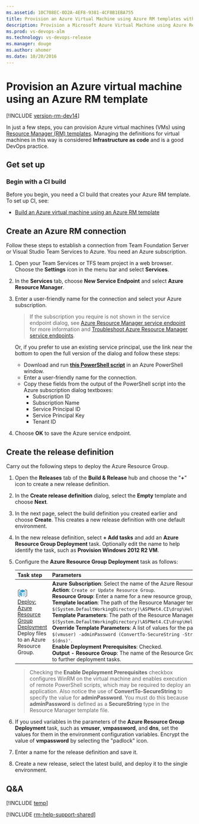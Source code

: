 ```yaml
---
ms.assetid: 10C708EC-0D2A-4EF8-9381-4CF8B1EBA755
title: Provision an Azure Virtual Machine using Azure RM templates with Microsoft Release Management in Visual Team Services and Team Foundation Server
description: Provision a Microsoft Azure Virtual Machine using Azure Resource Manager templates in Microsoft Release Management in Visual Team Services (VSTS) and Team Foundation Server (TFS)
ms.prod: vs-devops-alm
ms.technology: vs-devops-release
ms.manager: douge
ms.author: ahomer
ms.date: 10/20/2016
---
```


# Provision an Azure virtual machine using an Azure RM template

[!INCLUDE [version-rm-dev14](../../../_shared/version-rm-dev14.md)]

In just a few steps, you can provision Azure virtual machines (VMs)
using [Resource Manager (RM) templates](https://azure.microsoft.com/documentation/articles/resource-group-template-deploy/).
Managing the definitions for virtual machines in this
way is considered **Infrastructure as code** and is
a good DevOps practice.

## Get set up

### Begin with a CI build

Before you begin, you need a CI build that creates your Azure RM template. To set up CI, see:

* [Build an Azure virtual machine using an Azure RM template](build-azure-vm-template.md)

## Create an Azure RM connection

Follow these steps to establish a connection from Team
Foundation Server or Visual Studio Team Services to
Azure. You need an Azure subscription.

1. Open your Team Services or TFS team project in 
   a web browser. Choose the **Settings** icon in the menu bar and select **Services**.

1. In the **Services** tab, choose **New Service Endpoint** 
   and select **Azure Resource Manager**.

1. Enter a user-friendly name for the connection and select your Azure subscription.
 
   >If the subscription you require is not shown in the service endpoint dialog, see
   [Azure Resource Manager service endpoint](../../../concepts/library/service-endpoints.md#sep-azure-rm-conditions)
   for more information and 
   [Troubleshoot Azure Resource Manager service endpoints](../../../actions/azure-rm-endpoint.md).

   Or, if you prefer to use an existing service principal,
   use the link near the bottom to open the full version of
   the dialog and follow these steps:

   - Download and run **[this PowerShell script](https://github.com/Microsoft/vsts-rm-documentation/blob/master/Azure/SPNCreation.ps1)** in an Azure PowerShell window. 
   - Enter a user-friendly name for the connection.
   - Copy these fields from the output of the PowerShell script into the Azure subscription dialog textboxes:
     * Subscription ID
     * Subscription Name
     * Service Principal ID
     * Service Principal Key
     * Tenant ID<p/>
 
1. Choose **OK** to save the Azure service endpoint.

## Create the release definition

Carry out the following steps to deploy the Azure Resource Group.

1. Open the **Releases** tab of the **Build &amp; Release** hub and choose the
   "**+**" icon to create a new release definition.

1. In the **Create release definition** dialog, select the **Empty** template and choose **Next**.

1. In the next page, select the build definition you created 
   earlier and choose **Create**. This creates a new release definition 
   with one default environment.

1. In the new release definition, select **+ Add tasks** and add an **Azure Resource Group Deployment** task.
   Optionally edit the name to help identify the task, such as **Provision Windows 2012 R2 VM**.

1. Configure the **Azure Resource Group Deployment** task as follows:

   | Task step | Parameters |
   | --------- | ---------- |
   | ![Azure Resource Group Deployment](../../../steps/deploy/_img/azure-resource-group-deployment-icon.png)<br/>[Deploy: Azure Resource Group Deployment](https://github.com/Microsoft/vsts-tasks/tree/master/Tasks/AzureResourceGroupDeployment)<br/>Deploy files to an Azure Resource Group. | **Azure Subscription**: Select the name of the Azure Resource Manager endpoint you defined earlier.<br/>**Action**: `Create or Update Resource Group`.<br/>**Resource Group**: Enter a name for a new resource group, or specify an existing resource group.<br/>**Template location**: The path of the Resource Manager template; for example: `$(System.DefaultWorkingDirectory)\ASPNet4.CI\drop\HelloWorldARM\Templates\WindowsVirtualMachine.json`.<br/>**Template Parameters**: The path of the Resource Manager template parameters file; for example `$(System.DefaultWorkingDirectory)\ASPNet4.CI\drop\HelloWorldARM\Templates\WindowsVirtualMachine.parameters.json`.<br/>**Override Template Parameters**: A list of values for the parameters in the template; for example: `-adminUsername $(vmuser) -adminPassword (ConvertTo-SecureString -String $(vmpassword) -AsPlainText -Force) -dnsNameForPublicIP $(dns)'`.<br/>**Enable Deployment Prerequisites**: Checked.<br/>**Output - Resource Group**: The name of the Resource Group output from the task as a value that can be used as an input to further deployment tasks. |
   
   >Checking the **Enable Deployment Prerequisites** checkbox
   configures WinRM on the virtual machine and enables
   execution of remote PowerShell scripts, which may be
   required to deploy an application. Also notice the use of
   **ConvertTo-SecureString** to specify the value for **adminPassword**.
   You must do this because **adminPassword** is defined as a **SecureString**
   type in the Resource Manager template file.

1. If you used variables in the parameters of the **Azure Resource Group Deployment** task,
   such as **vmuser**, **vmpassword**, and **dns**, set the values for them in the
   environment configuration variables. Encrypt the value
   of **vmpassword** by selecting the "padlock" icon.

1. Enter a name for the release definition and save it.

1. Create a new release, select the latest build, and 
   deploy it to the single environment.

## Q&A

<!-- BEGINSECTION class="md-qanda" -->

[!INCLUDE [temp](../../../_shared/qa-versions.md)]

<!-- ENDSECTION -->

[!INCLUDE [rm-help-support-shared](../../../_shared/rm-help-support-shared.md)]

